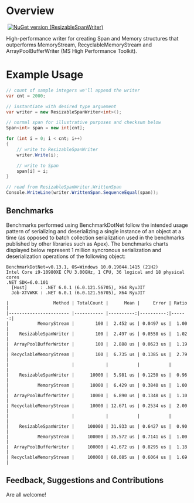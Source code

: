 # Overview
![]()
[![NuGet version (ResizableSpanWriter)](https://img.shields.io/badge/nuget-v1.0.0-blue?style=flat-square)](https://www.nuget.org/packages/ResizableSpanWriter/)

High-performance writer for creating Span<T> and Memory<T> structures that outperforms MemoryStream, RecyclableMemoryStream and ArrayPoolBufferWriter (MS High Performance Toolkit).

# Example Usage
```csharp
// count of sample integers we'll append the writer
var cnt = 2000;

// instantiate with desired type arguement
var writer = new ResizableSpanWriter<int>();

// normal span for illustrative purposes and checksum below
Span<int> span = new int[cnt];

for (int i = 0; i < cnt; i++)
{
	// write to ResizableSpanWriter
	writer.Write(i);

	// write to Span
	span[i] = i;
}

// read from ResizableSpanWriter.WrittenSpan
Console.WriteLine(writer.WrittenSpan.SequenceEqual(span));	
```
## Benchmarks
Benchmarks performed using BenchmarkDotNet follow the intended usage pattern of serializing and deserializing a single instance of an object at a time (as opposed to batch collection serialization used in the benchmarks published by other libraries such as Apex).  The benchmarks charts displayed below represent 1 million syncronous serialization and deserialization operations of the following object:

```
BenchmarkDotNet=v0.13.1, OS=Windows 10.0.19044.1415 (21H2)
Intel Core i9-10980XE CPU 3.00GHz, 1 CPU, 36 logical and 18 physical cores
.NET SDK=6.0.101
  [Host]     : .NET 6.0.1 (6.0.121.56705), X64 RyuJIT
  Job-XTVWKK : .NET 6.0.1 (6.0.121.56705), X64 RyuJIT

|                 Method | TotalCount |      Mean |     Error | Ratio |
|----------------------- |----------- |----------:|----------:|------:|
|           MemoryStream |        100 |  2.452 us | 0.0497 us |  1.00 |
|    ResizableSpanWriter |        100 |  2.497 us | 0.0558 us |  1.02 |
|  ArrayPoolBufferWriter |        100 |  2.888 us | 0.0623 us |  1.19 |
| RecyclableMemoryStream |        100 |  6.735 us | 0.1385 us |  2.79 |
|                        |            |           |           |       |
|    ResizableSpanWriter |      10000 |  5.981 us | 0.1250 us |  0.96 |
|           MemoryStream |      10000 |  6.429 us | 0.3840 us |  1.00 |
|  ArrayPoolBufferWriter |      10000 |  6.890 us | 0.1348 us |  1.10 |
| RecyclableMemoryStream |      10000 | 12.671 us | 0.2534 us |  2.00 |
|                        |            |           |           |       |
|    ResizableSpanWriter |     100000 | 31.933 us | 0.6427 us |  0.90 |
|           MemoryStream |     100000 | 35.572 us | 0.7141 us |  1.00 |
|  ArrayPoolBufferWriter |     100000 | 41.672 us | 0.8295 us |  1.18 |
| RecyclableMemoryStream |     100000 | 60.085 us | 0.6064 us |  1.69 |
```
    
## Feedback, Suggestions and Contributions
Are all welcome!
